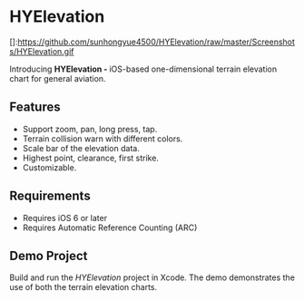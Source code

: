 # HYElevation
[]:https://github.com/sunhongyue4500/HYElevation/raw/master/Screenshots/HYElevation.gif

Introducing <b>HYElevation - </b> iOS-based one-dimensional terrain elevation chart for general aviation. 

## Features

- Support zoom, pan, long press, tap.
- Terrain collision warn with different colors.
- Scale bar of the elevation data.
- Highest point, clearance, first strike.
- Customizable.


## Requirements

- Requires iOS 6 or later
- Requires Automatic Reference Counting (ARC)

## Demo Project

Build and run the <i>HYElevation</i> project in Xcode. The demo demonstrates the use of both the terrain elevation charts. 


